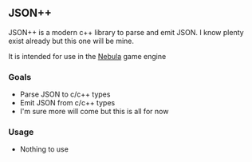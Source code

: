 ## JSON++
JSON++ is a modern c++ library to parse and emit JSON. I know plenty exist already but this one will be mine.

It is intended for use in the [Nebula](https://github.com/KevinMiller77/Nebula) game engine

### Goals
- Parse JSON to c/c++ types
- Emit JSON from c/c++ types 
- I'm sure more will come but this is all for now

### Usage
- Nothing to use